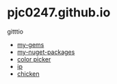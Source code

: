 pjc0247.github.io
=================

gitttio

* [my-gems](my-gems)
* [my-nuget-packages](my-nuget-packges)
* [color picker](http://pjc0247.github.io/index_old.html)
* [ip](http://pjc0247.github.io/ip)
* [chicken](http://pjc0247.github.io/chicken)
 
